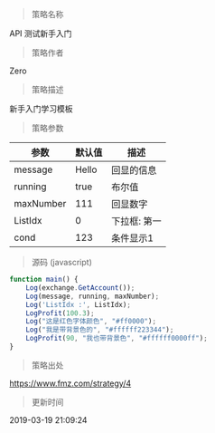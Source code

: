 
> 策略名称

API 测试新手入门

> 策略作者

Zero

> 策略描述

新手入门学习模板

> 策略参数



|参数|默认值|描述|
|----|----|----|
|message|Hello|回显的信息|
|running|true|布尔值|
|maxNumber|111|回显数字|
|ListIdx|0|下拉框: 第一|第二|第三|
|cond|123|条件显示1|


> 源码 (javascript)

``` javascript
function main() {
    Log(exchange.GetAccount());
    Log(message, running, maxNumber);
    Log('ListIdx :', ListIdx);
    LogProfit(100.3);
    Log("这是红色字体颜色", "#ff0000");
    Log("我是带背景色的", "#ffffff223344");
    LogProfit(90, "我也带背景色", "#ffffff0000ff");
}
```

> 策略出处

https://www.fmz.com/strategy/4

> 更新时间

2019-03-19 21:09:24

